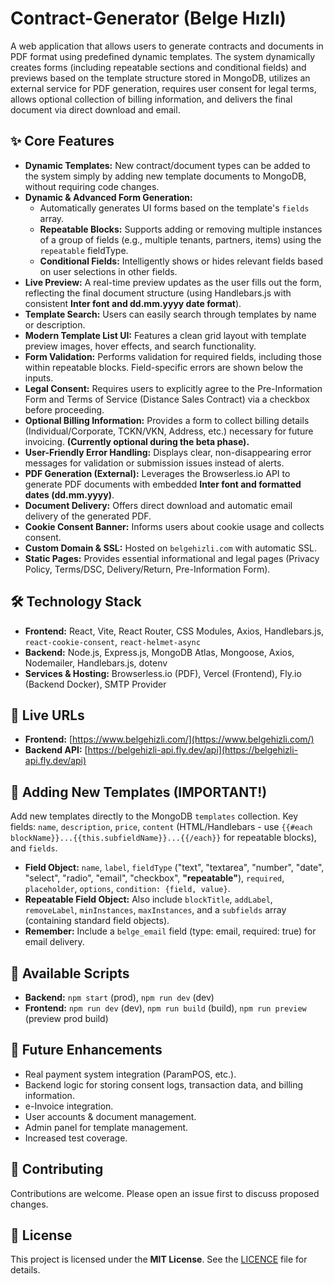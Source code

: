 # Contract-Generator (Belge Hızlı)

A web application that allows users to generate contracts and documents in PDF format using predefined dynamic templates. The system dynamically creates forms (including repeatable sections and conditional fields) and previews based on the template structure stored in MongoDB, utilizes an external service for PDF generation, requires user consent for legal terms, allows optional collection of billing information, and delivers the final document via direct download and email.

## ✨ Core Features

*   **Dynamic Templates:** New contract/document types can be added to the system simply by adding new template documents to MongoDB, without requiring code changes.
*   **Dynamic & Advanced Form Generation:**
    *   Automatically generates UI forms based on the template's `fields` array.
    *   **Repeatable Blocks:** Supports adding or removing multiple instances of a group of fields (e.g., multiple tenants, partners, items) using the `repeatable` fieldType.
    *   **Conditional Fields:** Intelligently shows or hides relevant fields based on user selections in other fields.
*   **Live Preview:** A real-time preview updates as the user fills out the form, reflecting the final document structure (using Handlebars.js with consistent **Inter font and dd.mm.yyyy date format**).
*   **Template Search:** Users can easily search through templates by name or description.
*   **Modern Template List UI:** Features a clean grid layout with template preview images, hover effects, and search functionality.
*   **Form Validation:** Performs validation for required fields, including those within repeatable blocks. Field-specific errors are shown below the inputs.
*   **Legal Consent:** Requires users to explicitly agree to the Pre-Information Form and Terms of Service (Distance Sales Contract) via a checkbox before proceeding.
*   **Optional Billing Information:** Provides a form to collect billing details (Individual/Corporate, TCKN/VKN, Address, etc.) necessary for future invoicing. **(Currently optional during the beta phase).**
*   **User-Friendly Error Handling:** Displays clear, non-disappearing error messages for validation or submission issues instead of alerts.
*   **PDF Generation (External):** Leverages the Browserless.io API to generate PDF documents with embedded **Inter font and formatted dates (dd.mm.yyyy)**.
*   **Document Delivery:** Offers direct download and automatic email delivery of the generated PDF.
*   **Cookie Consent Banner:** Informs users about cookie usage and collects consent.
*   **Custom Domain & SSL:** Hosted on `belgehizli.com` with automatic SSL.
*   **Static Pages:** Provides essential informational and legal pages (Privacy Policy, Terms/DSC, Delivery/Return, Pre-Information Form).

## 🛠️ Technology Stack

*   **Frontend:** React, Vite, React Router, CSS Modules, Axios, Handlebars.js, `react-cookie-consent`, `react-helmet-async`
*   **Backend:** Node.js, Express.js, MongoDB Atlas, Mongoose, Axios, Nodemailer, Handlebars.js, dotenv
*   **Services & Hosting:** Browserless.io (PDF), Vercel (Frontend), Fly.io (Backend Docker), SMTP Provider

## 🚀 Live URLs

*   **Frontend:** [https://www.belgehizli.com/](https://www.belgehizli.com/)
*   **Backend API:** [https://belgehizli-api.fly.dev/api](https://belgehizli-api.fly.dev/api)

## 📄 Adding New Templates (IMPORTANT!)

Add new templates directly to the MongoDB `templates` collection. Key fields: `name`, `description`, `price`, `content` (HTML/Handlebars - use `{{#each blockName}}...{{this.subfieldName}}...{{/each}}` for repeatable blocks), and `fields`.

*   **Field Object:** `name`, `label`, `fieldType` ("text", "textarea", "number", "date", "select", "radio", "email", "checkbox", **"repeatable"**), `required`, `placeholder`, `options`, `condition: {field, value}`.
*   **Repeatable Field Object:** Also include `blockTitle`, `addLabel`, `removeLabel`, `minInstances`, `maxInstances`, and a `subfields` array (containing standard field objects).
*   **Remember:** Include a `belge_email` field (type: email, required: true) for email delivery.

## 📜 Available Scripts

*   **Backend:** `npm start` (prod), `npm run dev` (dev)
*   **Frontend:** `npm run dev` (dev), `npm run build` (build), `npm run preview` (preview prod build)

## 🔮 Future Enhancements

*   Real payment system integration (ParamPOS, etc.).
*   Backend logic for storing consent logs, transaction data, and billing information.
*   e-Invoice integration.
*   User accounts & document management.
*   Admin panel for template management.
*   Increased test coverage.

## 🤝 Contributing

Contributions are welcome. Please open an issue first to discuss proposed changes.

## 📄 License

This project is licensed under the **MIT License**. See the [LICENCE](https://github.com/gorkemu/belge-hizli/blob/main/LICENCE) file for details.